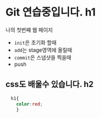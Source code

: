 # Git 연습중입니다. h1
나의 첫번째 웹 페이지
- `init`은 초기화 할때
- `add`는 stage영역에 올릴때
- `commit`은 스냅샷을 찍을때
- push

## css도 배울수 있습니다. h2
```css
  h1{
    color:red;
    }
```
